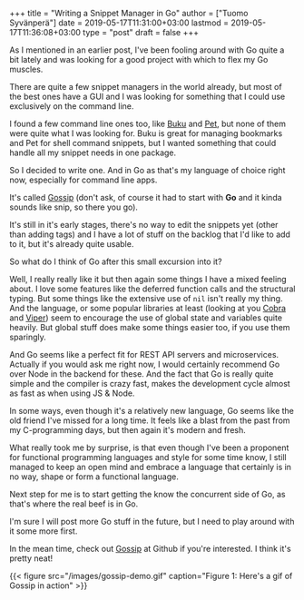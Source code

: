 +++
title = "Writing a Snippet Manager in Go"
author = ["Tuomo Syvänperä"]
date = 2019-05-17T11:31:00+03:00
lastmod = 2019-05-17T11:36:08+03:00
type = "post"
draft = false
+++

As I mentioned in an earlier post, I've been fooling around with Go quite a bit
lately and was looking for a good project with which to flex my Go muscles.

There are quite a few snippet managers in the world already, but most of the
best ones have a GUI and I was looking for something that I could use
exclusively on the command line.

I found a few command line ones too, like [Buku](https://github.com/jarun/Buku) and [Pet](https://github.com/knqyf263/pet), but none of them were
quite what I was looking for. Buku is great for managing bookmarks and Pet for
shell command snippets, but I wanted something that could handle all my snippet
needs in one package.

So I decided to write one. And in Go as that's my language of choice right now,
especially for command line apps.

It's called [Gossip](https://github.com/syvanpera/gossip) (don't ask, of course it had to start with **Go** and it kinda
sounds like snip, so there you go).

It's still in it's early stages, there's no way to edit the snippets yet (other
than adding tags) and I have a lot of stuff on the backlog that I'd like to add
to it, but it's already quite usable.

So what do I think of Go after this small excursion into it?

Well, I really really like it but then again some things I have a mixed feeling
about. I love some features like the deferred function calls and the structural
typing. But some things like the extensive use of `nil` isn't really my thing.
And the language, or some popular libraries at least (looking at you [Cobra](https://github.com/spf13/cobra) and
[Viper](https://github.com/spf13/viper)) seem to encourage the use of global state and variables quite heavily.
But global stuff does make some things easier too, if you use them sparingly.

And Go seems like a perfect fit for REST API servers and microservices. Actually
if you would ask me right now, I would certainly recommend Go over Node in the
backend for these. And the fact that Go is really quite simple and the compiler
is crazy fast, makes the development cycle almost as fast as when using JS &
Node.

In some ways, even though it's a relatively new language, Go seems like the old
friend I've missed for a long time. It feels like a blast from the past from my
C-programming days, but then again it's modern and fresh.

What really took me by surprise, is that even though I've been a proponent for
functional programming languages and style for some time know, I still managed
to keep an open mind and embrace a language that certainly is in no way, shape
or form a functional language.

Next step for me is to start getting the know the concurrent side of Go, as
that's where the real beef is in Go.

I'm sure I will post more Go stuff in the future, but I need to play around with
it some more first.

In the mean time, check out [Gossip](https://github.com/syvanpera/gossip) at Github if you're interested. I think it's
pretty neat!

{{< figure src="/images/gossip-demo.gif" caption="Figure 1: Here's a gif of Gossip in action" >}}
